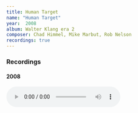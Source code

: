 ```yaml
---
title: Human Target
name: "Human Target"
year:  2008
album: Walter Klang era 2
composer: Chad Himmel, Mike Marbut, Rob Nelson
recordings: true
---
```


<h3>Recordings</h3>

<h4>2008</h4>
<audio controls="">
  <source src="http://walterklang.com/mp3/2008-04-19/human%20target/human%20target_vocals.mp3" type="audio/mpeg">
  <a href="http://walterklang.com/mp3/2008-04-19/human%20target/human%20target_vocals.mp3">human target_vocals.mp3</a>
</audio>
